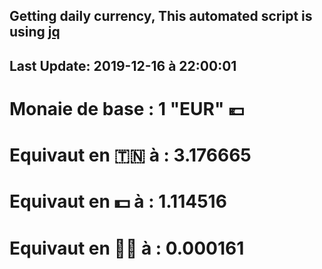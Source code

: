 ## Getting daily currency, This automated script is using [jq](https://stedolan.github.io/jq/)
## Last Update:  2019-12-16 à 22:00:01
 # Monaie de base : 1 "EUR" 💶 
 # Equivaut en 🇹🇳 à :  3.176665 
 # Equivaut en 💵 à : 1.114516
 # Equivaut en 🐱‍💻 à :  0.000161
